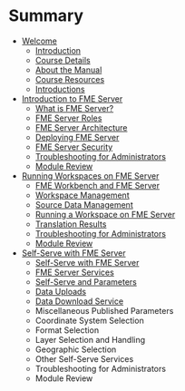 # Summary

* [Welcome](README.md)
   * [Introduction](introduction.md)
   * [Course Details](course_details.md)
   * [About the Manual](about_the_manual.md)
   * [Course Resources](course_resources.md)
   * [Introductions](introductions.md)
* [Introduction to FME Server](introduction_to_fme_server.md)
   * [What is FME Server?](what_is_fme_server.md)
   * [FME Server Roles](fme_server_roles.md)
   * [FME Server Architecture](fme_server_architecture.md)
   * [Deploying FME Server](deploying_fme_server.md)
   * [FME Server Security](fme_server_security.md)
   * [Troubleshooting for Administrators](troubleshooting_for_administrators.md)
   * [Module Review](module_review1.md)
* [Running Workspaces on FME Server](running_workspaces_on_fme_server.md)
   * [FME Workbench and FME Server](fme_workbench_and_fme_server.md)
   * [Workspace Management](workspace_management.md)
   * [Source Data Management](source_data_management.md)
   * [Running a Workspace on FME Server](running_a_workspace_on_fme_server.md)
   * [Translation Results](translation_results.md)
   * [Troubleshooting for Administrators](troubleshooting_for_administrators2.md)
   * [Module Review](module_review2.md)
* [Self-Serve with FME Server](self-serve_with_fme_server.md)
   * [Self-Serve with FME Server](self-serve_with_fme_server2.md)
   * [FME Server Services](fme_server_services.md)
   * [Self-Serve and Parameters](self-serve_and_parameters.md)
   * [Data Uploads](data_uploads.md)
   * [Data Download Service](data_download_service.md)
   * Miscellaneous Published Parameters
   * Coordinate System Selection
   * Format Selection
   * Layer Selection and Handling
   * Geographic Selection
   * Other Self-Serve Services
   * Troubleshooting for Administrators
   * Module Review

